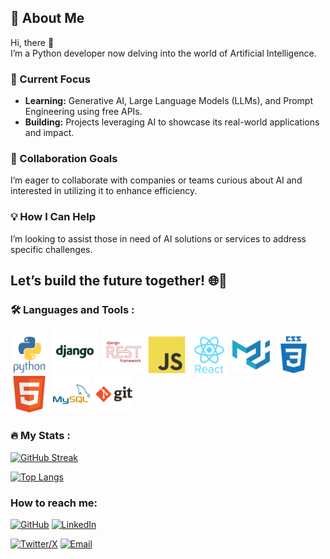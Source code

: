 ## 🌟 About Me  
Hi, there 🙏  
I’m a Python developer now delving into the world of Artificial Intelligence.  

### 🚀 Current Focus  
- **Learning:** Generative AI, Large Language Models (LLMs), and Prompt Engineering using free APIs.  
- **Building:** Projects leveraging AI to showcase its real-world applications and impact.  

### 🤝 Collaboration Goals  
I’m eager to collaborate with companies or teams curious about AI and interested in utilizing it to enhance efficiency.  

### 💡 How I Can Help  
I’m looking to assist those in need of AI solutions or services to address specific challenges.  

Let’s build the future together! 🌐🦾  
---
### :hammer_and_wrench: Languages and Tools :
<div>
  <img src="https://github.com/devicons/devicon/blob/master/icons/python/python-original-wordmark.svg" title="Python" alt="Java" width="60" height="60"/>&nbsp;
  <img src="https://github.com/devicons/devicon/blob/master/icons/django/django-plain-wordmark.svg" title="Django" alt="Django" width="60" height="60" style="background-color: white; padding: 5px;"/>&nbsp;
<img src="https://github.com/devicons/devicon/blob/master/icons/djangorest/djangorest-plain-wordmark.svg" title="DRF" alt="DRF" width="60" height="60" style="background-color: white; padding: 5px;"/>
  <img src="https://github.com/devicons/devicon/blob/master/icons/javascript/javascript-original.svg" title="JavaScript" alt="JavaScript" width="60" height="60"/>&nbsp;
  <img src="https://github.com/devicons/devicon/blob/master/icons/react/react-original-wordmark.svg" title="React" alt="React" width="60" height="60"/>&nbsp;
  <img src="https://github.com/devicons/devicon/blob/master/icons/materialui/materialui-original.svg" title="Material UI" alt="Material UI" width="60" height="60"/>&nbsp;
  <img src="https://github.com/devicons/devicon/blob/master/icons/css3/css3-plain-wordmark.svg"  title="CSS3" alt="CSS" width="60" height="60"/>&nbsp;
  <img src="https://github.com/devicons/devicon/blob/master/icons/html5/html5-original.svg" title="HTML5" alt="HTML" width="60" height="60"/>&nbsp;
  <img src="https://github.com/devicons/devicon/blob/master/icons/mysql/mysql-original-wordmark.svg" title="MySQL"  alt="MySQL" width="60" height="60"/>&nbsp;
  <img src="https://github.com/devicons/devicon/blob/master/icons/git/git-original-wordmark.svg" title="Git" **alt="Git" width="60" height="60"/>
</div>

### :fire: My Stats :
[![GitHub Streak](http://github-readme-streak-stats.herokuapp.com?user=yrarjun59&theme=dark&background=#333)](https://git.io/streak-stats)

[![Top Langs](https://github-readme-stats.vercel.app/api/top-langs/?username=yrarjun59&layout=compact&theme=vision-friendly-dark)](https://github.com/anuraghazra/github-readme-stats)

### How to reach me: 
[![GitHub](https://img.shields.io/badge/GitHub-Profile-blue?style=for-the-badge&logo=github)](https://github.com/yrarjun59) 
[![LinkedIn](https://img.shields.io/badge/LinkedIn-Profile-blue?style=for-the-badge&logo=linkedin)](https://www.linkedin.com/in/arjun-thapa-bb812319b/)  

[![Twitter/X](https://img.shields.io/badge/Twitter-Profile-blue?style=for-the-badge&logo=twitter)](https://twitter.com/yrarjun59 ) 
[![Email](https://img.shields.io/badge/Email-Contact%20Me-red?style=for-the-badge&logo=email)](mailto:yrarjun59@gmail.com)
